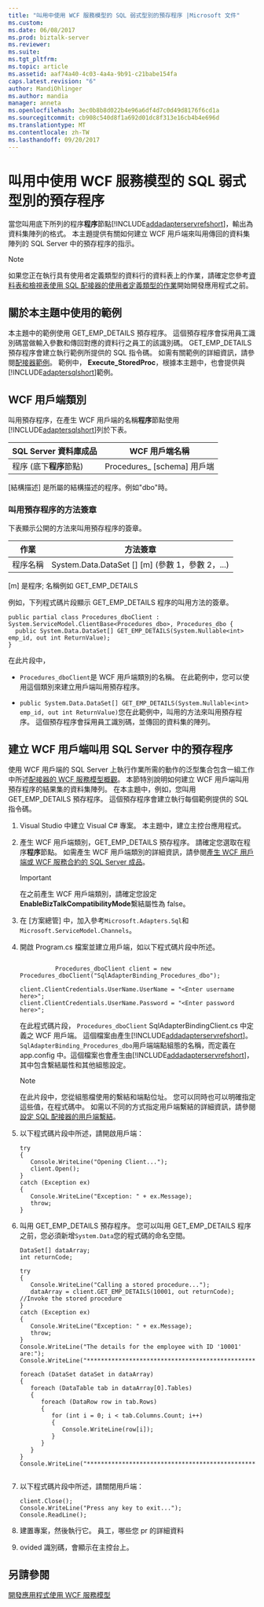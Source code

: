 ```yaml
---
title: "叫用中使用 WCF 服務模型的 SQL 弱式型別的預存程序 |Microsoft 文件"
ms.custom: 
ms.date: 06/08/2017
ms.prod: biztalk-server
ms.reviewer: 
ms.suite: 
ms.tgt_pltfrm: 
ms.topic: article
ms.assetid: aaf74a40-4c03-4a4a-9b91-c21babe154fa
caps.latest.revision: "6"
author: MandiOhlinger
ms.author: mandia
manager: anneta
ms.openlocfilehash: 3ec0b8b8d022b4e96a6df4d7c0d49d8176f6cd1a
ms.sourcegitcommit: cb908c540d8f1a692d01dc8f313e16cb4b4e696d
ms.translationtype: MT
ms.contentlocale: zh-TW
ms.lasthandoff: 09/20/2017
---
```

# <a name="invoke-weakly-typed-stored-procedures-in-sql-using-the-wcf-service-model"></a>叫用中使用 WCF 服務模型的 SQL 弱式型別的預存程序
當您叫用底下所列的程序**程序**節點[!INCLUDE[addadapterservrefshort](../../includes/addadapterservrefshort-md.md)]，輸出為資料集陣列的格式。 本主題提供有關如何建立 WCF 用戶端來叫用傳回的資料集陣列的 SQL Server 中的預存程序的指示。  
  
> [!NOTE]
>  如果您正在執行具有使用者定義類型的資料行的資料表上的作業，請確定您參考[資料表和檢視表使用 SQL 配接器的使用者定義類型的作業](../../adapters-and-accelerators/adapter-sql/operations-on-tables-and-views-with-user-defined-types-using-the-sql-adapter.md)開始開發應用程式之前。  
  
## <a name="about-the-examples-used-in-this-topic"></a>關於本主題中使用的範例  
 本主題中的範例使用 GET_EMP_DETAILS 預存程序。 這個預存程序會採用員工識別碼當做輸入參數和傳回對應的資料行之員工的該識別碼。 GET_EMP_DETAILS 預存程序會建立執行範例所提供的 SQL 指令碼。 如需有關範例的詳細資訊，請參閱[配接器範例](../../adapters-and-accelerators/accelerator-rosettanet/adapter-samples.md)。 範例中， **Execute_StoredProc**，根據本主題中，也會提供與[!INCLUDE[adaptersqlshort](../../includes/adaptersqlshort-md.md)]範例。  
  
## <a name="the-wcf-client-class"></a>WCF 用戶端類別  
 叫用預存程序，在產生 WCF 用戶端的名稱**程序**節點使用[!INCLUDE[adaptersqlshort](../../includes/adaptersqlshort-md.md)]列於下表。  
  
|SQL Server 資料庫成品|WCF 用戶端名稱|  
|----------------------------------|---------------------|  
|程序 (底下**程序**節點)|Procedures_ [schema] 用戶端|  
  
 [結構描述] 是所屬的結構描述的程序。例如"dbo"時。  
  
### <a name="method-signature-for-invoking-stored-procedures"></a>叫用預存程序的方法簽章  
 下表顯示公開的方法來叫用預存程序的簽章。  
  
|作業|方法簽章|  
|---------------|----------------------|  
|程序名稱|System.Data.DataSet [] [m] (參數 1，參數 2，...\)|  
  
 [m] 是程序; 名稱例如 GET_EMP_DETAILS  
  
 例如，下列程式碼片段顯示 GET_EMP_DETAILS 程序的叫用方法的簽章。  
  
```  
public partial class Procedures_dboClient : System.ServiceModel.ClientBase<Procedures_dbo>, Procedures_dbo {  
  public System.Data.DataSet[] GET_EMP_DETAILS(System.Nullable<int> emp_id, out int ReturnValue);  
}  
```  
  
 在此片段中，  
  
-   `Procedures_dboClient`是 WCF 用戶端類別的名稱。 在此範例中，您可以使用這個類別來建立用戶端叫用預存程序。  
  
-   `public System.Data.DataSet[] GET_EMP_DETAILS(System.Nullable<int> emp_id, out int ReturnValue)`您在此範例中，叫用的方法來叫用預存程序。 這個預存程序會採用員工識別碼，並傳回的資料集的陣列。  
  
## <a name="create-a-wcf-client-to-invoke-a-stored-procedure-in-sql-server"></a>建立 WCF 用戶端叫用 SQL Server 中的預存程序  
 使用 WCF 用戶端的 SQL Server 上執行作業所需的動作的泛型集合包含一組工作中所述[配接器的 WCF 服務模型概觀](overview-of-the-wcf-service-model-with-the-sql-adapter.md)。 本節特別說明如何建立 WCF 用戶端叫用預存程序的結果集的資料集陣列。 在本主題中，例如，您叫用 GET_EMP_DETAILS 預存程序。 這個預存程序會建立執行每個範例提供的 SQL 指令碼。  
  
  
1.  Visual Studio 中建立 Visual C# 專案。 本主題中，建立主控台應用程式。  
  
2.  產生 WCF 用戶端類別，GET_EMP_DETAILS 預存程序。 請確定您選取在程序**程序**節點。 如需產生 WCF 用戶端類別的詳細資訊，請參閱[產生 WCF 用戶端或 WCF 服務合約的 SQL Server 成品](generate-a-wcf-client-or-wcf-service-contract-for-sql-server-artifacts.md)。  
  
    > [!IMPORTANT]
    >  在之前產生 WCF 用戶端類別，請確定您設定**EnableBizTalkCompatibilityMode**繫結屬性為 false。  
  
3.  在 [方案總管] 中，加入參考`Microsoft.Adapters.Sql`和`Microsoft.ServiceModel.Channels`。  
  
4.  開啟 Program.cs 檔案並建立用戶端，如以下程式碼片段中所述。  
  
    ```  
  
              Procedures_dboClient client = new Procedures_dboClient("SqlAdapterBinding_Procedures_dbo");  
  
    client.ClientCredentials.UserName.UserName = "<Enter username here>";  
    client.ClientCredentials.UserName.Password = "<Enter password here>";  
    ```  
  
     在此程式碼片段， `Procedures_dboClient` SqlAdapterBindingClient.cs 中定義之 WCF 用戶端。 這個檔案由產生[!INCLUDE[addadapterservrefshort](../../includes/addadapterservrefshort-md.md)]。 `SqlAdapterBinding_Procedures_dbo`用戶端端點組態的名稱，而定義在 app.config 中。這個檔案也會產生由[!INCLUDE[addadapterservrefshort](../../includes/addadapterservrefshort-md.md)]，其中包含繫結屬性和其他組態設定。  
  
    > [!NOTE]
    >  在此片段中，您從組態檔使用的繫結和端點位址。 您可以同時也可以明確指定這些值，在程式碼中。 如需以不同的方式指定用戶端繫結的詳細資訊，請參閱[設定 SQL 配接器的用戶端繫結](configure-a-client-binding-for-the-sql-adapter.md)。  
  
5.  以下程式碼片段中所述，請開啟用戶端：  
  
    ```  
    try  
    {  
       Console.WriteLine("Opening Client...");  
       client.Open();  
    }  
    catch (Exception ex)  
    {  
       Console.WriteLine("Exception: " + ex.Message);  
       throw;  
    }  
    ```  
  
6.  叫用 GET_EMP_DETAILS 預存程序。 您可以叫用 GET_EMP_DETAILS 程序之前，您必須新增`System.Data`您的程式碼的命名空間。  
  
    ```  
    DataSet[] dataArray;  
    int returnCode;  
  
    try  
    {  
       Console.WriteLine("Calling a stored procedure...");  
       dataArray = client.GET_EMP_DETAILS(10001, out returnCode);  //Invoke the stored procedure  
    }  
    catch (Exception ex)  
    {  
       Console.WriteLine("Exception: " + ex.Message);  
       throw;  
    }  
    Console.WriteLine("The details for the employee with ID '10001' are:");  
    Console.WriteLine("*************************************************");  
  
    foreach (DataSet dataSet in dataArray)  
    {  
       foreach (DataTable tab in dataArray[0].Tables)  
       {  
          foreach (DataRow row in tab.Rows)  
          {  
             for (int i = 0; i < tab.Columns.Count; i++)  
             {  
                Console.WriteLine(row[i]);  
             }  
          }  
       }  
    }  
    Console.WriteLine("*************************************************");  
  
    ```  
  
7.  以下程式碼片段中所述，請關閉用戶端：  
  
    ```  
    client.Close();  
    Console.WriteLine("Press any key to exit...");  
    Console.ReadLine();  
    ```  
  
8.  建置專案，然後執行它。 員工，哪些您 pr 的詳細資料
9.  ovided 識別碼，會顯示在主控台上。  
  
## <a name="see-also"></a>另請參閱  
[開發應用程式使用 WCF 服務模型](develop-sql-applications-using-the-wcf-service-model.md)